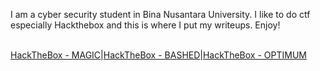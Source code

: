 I am a cyber security student in Bina Nusantara University. I like to do ctf especially Hackthebox and this is where I put my writeups. Enjoy!
<br><br>

[HackTheBox - MAGIC](https://corporalcat.github.io/Writeups/Magic/)|[HackTheBox - BASHED](https://corporalcat.github.io/Writeups/Bashed/)|[HackTheBox - OPTIMUM](https://corporalcat.github.io/Writeups/Optimum/)


